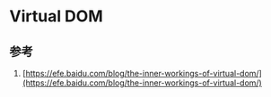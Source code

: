 # Virtual DOM

## 参考

1. [https://efe.baidu.com/blog/the-inner-workings-of-virtual-dom/](https://efe.baidu.com/blog/the-inner-workings-of-virtual-dom/)
